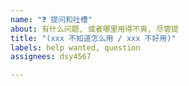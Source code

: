```yaml
---
name: "❓ 提问和吐槽"
about: 有什么问题, 或者哪里用得不爽, 尽管提
title: "(xxx 不知道怎么用 / xxx 不好用)"
labels: help wanted, question
assignees: dsy4567

---
```


<!-- 注释区域 开始
💡 请勿在注释区域说明问题
💡 若要换行, 请在后面跟两个空格, 然后另起一行
💡 点击 Preview 以预览问题
💡 点击 Submit new issue 以提交问题
注释区域 结束  ->

<!-- 注释区域 开始
💡 请勿在注释区域说明问题
💡 若要换行, 请在后面跟两个空格, 然后另起一行
💡 点击 Preview 以预览问题
💡 点击 Submit new issue 以提交问题
注释区域 结束  ->

# ⚠️ 为什么 / 怎么了
- 巴啦啦拉  
- 巴啦啦拉  
- 巴啦啦拉
